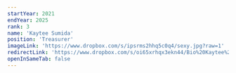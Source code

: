 ```yaml
---
startYear: 2021
endYear: 2025
rank: 3
name: 'Kaytee Sumida'
position: 'Treasurer'
imageLink: 'https://www.dropbox.com/s/ipsrms2hhq5c0q4/sexy.jpg?raw=1'
redirectLink: 'https://www.dropbox.com/s/oi65xrhqx3ekn44/Bio%20Kaytee%20Sumida.pdf?raw=1'
openInSameTab: false
---
```

